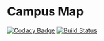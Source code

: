 # Campus Map
[![Codacy Badge](https://api.codacy.com/project/badge/Grade/1f6f2dde366d4bb9b5f0b8a865f9c06a)](https://www.codacy.com/app/university-of-york/campus-map?utm_source=github.com&amp;utm_medium=referral&amp;utm_content=university-of-york/campus-map&amp;utm_campaign=Badge_Grade)
[![Build Status](https://semaphoreci.com/api/v1/university-of-york/campus-map/branches/master/shields_badge.svg)](https://semaphoreci.com/university-of-york/campus-map)